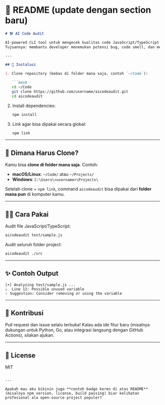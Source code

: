 # 📖 README (update dengan section baru)

````markdown
# 🛠️ AI Code Audit

AI-powered CLI tool untuk mengecek kualitas code JavaScript/TypeScript kamu secara otomatis.  
Tujuannya: membantu developer menemukan potensi bug, code smell, dan memberikan saran perbaikan.

---

## 🚀 Instalasi

1. Clone repository (bebas di folder mana saja, contoh `~/Code`):

   ```bash
   cd ~/Code
   git clone https://github.com/username/aicodeaudit.git
   cd aicodeaudit
````

2. Install dependencies:

   ```bash
   npm install
   ```

3. Link agar bisa dipakai secara global:

   ```bash
   npm link
   ```

---

## 📂 Dimana Harus Clone?

Kamu bisa **clone di folder mana saja**. Contoh:

* **macOS/Linux**: `~/Code/` atau `~/Projects/`
* **Windows**: `C:\Users\<username>\Projects\`

Setelah clone + `npm link`, command `aicodeaudit` bisa dipakai dari **folder mana pun** di komputer kamu.

---

## 🧑‍💻 Cara Pakai

Audit file JavaScript/TypeScript:

```bash
aicodeaudit test/sample.js
```

Audit seluruh folder project:

```bash
aicodeaudit ./src
```

---

## ✨ Contoh Output

```
[+] Analyzing test/sample.js ...
⚠️  Line 12: Possible unused variable
💡 Suggestion: Consider removing or using the variable
```

---

## 🤝 Kontribusi

Pull request dan issue selalu terbuka!
Kalau ada ide fitur baru (misalnya dukungan untuk Python, Go, atau integrasi langsung dengan GitHub Actions), silakan ajukan.

---

## 📜 License

MIT

```

---

Apakah mau aku bikinin juga **contoh badge keren di atas README** (misalnya npm version, license, build passing) biar kelihatan profesional ala open-source project populer?
```
